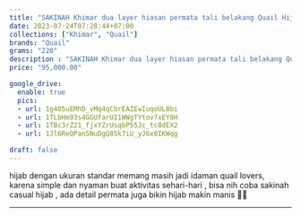 ```yaml
---
title: "SAKINAH Khimar dua layer hiasan permata tali belakang Quail Hijab bahan cerutty"
date: 2023-07-24T07:28:44+07:00
collections: ["Khimar", "Quail"]
brands: "Quail"
grams: "220"
description : "SAKINAH Khimar dua layer hiasan permata tali belakang Quail Hijab bahan cerutty"
price: "95,000.00"

google_drive:
  enable: true
  pics:
  - url: 1g405uEMhD_vMq4qCbrEAZEwIuqoUL8bi
  - url: 1TLbHm93s4GGUfarUI1WWgTYtov7xEY8H
  - url: 1TBc3rZ21_fjxYZrUsqbP55Jc_tc8dEX2
  - url: 1Jl6ReQPan5NuDgQ85k7iU_yJ6x0IKWqg

draft: false
---
```


hijab dengan ukuran standar memang masih jadi idaman quail lovers, karena simple dan nyaman buat aktivitas sehari-hari , bisa nih coba sakinah casual hijab , ada detail permata juga bikin hijab makin manis 🥰😍

--------    
 
